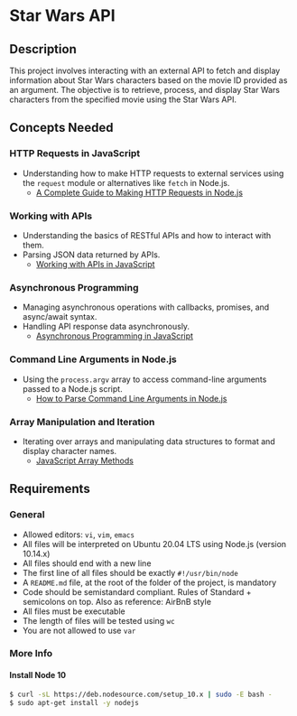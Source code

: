 # Star Wars API

## Description

This project involves interacting with an external API to fetch and display information about Star Wars characters based on the movie ID provided as an argument. The objective is to retrieve, process, and display Star Wars characters from the specified movie using the Star Wars API.

## Concepts Needed

### HTTP Requests in JavaScript
- Understanding how to make HTTP requests to external services using the `request` module or alternatives like `fetch` in Node.js.
  - [A Complete Guide to Making HTTP Requests in Node.js](https://www.twilio.com/blog/2017/08/http-requests-in-node-js.html)

### Working with APIs
- Understanding the basics of RESTful APIs and how to interact with them.
- Parsing JSON data returned by APIs.
  - [Working with APIs in JavaScript](https://developer.mozilla.org/en-US/docs/Learn/JavaScript/Client-side_web_APIs/Introduction)

### Asynchronous Programming
- Managing asynchronous operations with callbacks, promises, and async/await syntax.
- Handling API response data asynchronously.
  - [Asynchronous Programming in JavaScript](https://developer.mozilla.org/en-US/docs/Learn/JavaScript/Asynchronous)

### Command Line Arguments in Node.js
- Using the `process.argv` array to access command-line arguments passed to a Node.js script.
  - [How to Parse Command Line Arguments in Node.js](https://nodejs.dev/learn/nodejs-accept-arguments-from-the-command-line)

### Array Manipulation and Iteration
- Iterating over arrays and manipulating data structures to format and display character names.
  - [JavaScript Array Methods](https://developer.mozilla.org/en-US/docs/Web/JavaScript/Reference/Global_Objects/Array)

## Requirements

### General
- Allowed editors: `vi`, `vim`, `emacs`
- All files will be interpreted on Ubuntu 20.04 LTS using Node.js (version 10.14.x)
- All files should end with a new line
- The first line of all files should be exactly `#!/usr/bin/node`
- A `README.md` file, at the root of the folder of the project, is mandatory
- Code should be semistandard compliant. Rules of Standard + semicolons on top. Also as reference: AirBnB style
- All files must be executable
- The length of files will be tested using `wc`
- You are not allowed to use `var`

### More Info

#### Install Node 10
```sh
$ curl -sL https://deb.nodesource.com/setup_10.x | sudo -E bash -
$ sudo apt-get install -y nodejs

